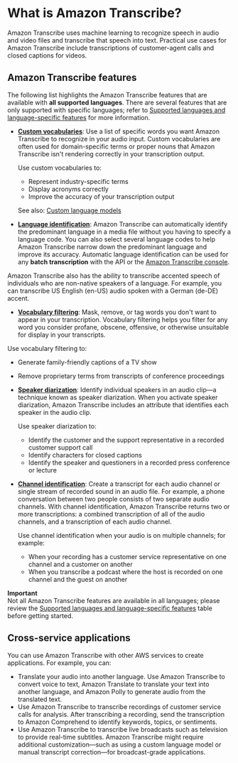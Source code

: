 # What is Amazon Transcribe?<a name="transcribe-whatis"></a>

Amazon Transcribe uses machine learning to recognize speech in audio and video files and transcribe that speech into text\. Practical use cases for Amazon Transcribe include transcriptions of customer\-agent calls and closed captions for videos\.

## Amazon Transcribe features<a name="transcribe-features"></a>

The following list highlights the Amazon Transcribe features that are available with **all supported languages**\. There are several features that are only supported with specific languages; refer to [Supported languages and language\-specific features](how-it-works.md#table-language-matrix) for more information\.
+ **[Custom vocabularies](how-vocabulary.md)**: Use a list of specific words you want Amazon Transcribe to recognize in your audio input\. Custom vocabularies are often used for domain\-specific terms or proper nouns that Amazon Transcribe isn't rendering correctly in your transcription output\.

  Use custom vocabularies to:
  + Represent industry\-specific terms
  + Display acronyms correctly
  + Improve the accuracy of your transcription output

  See also: [Custom language models](custom-language-models.md)
+  **[Language identification](auto-lang-id.md)**: Amazon Transcribe can automatically identify the predominant language in a media file without you having to specify a language code\. You can also select several language codes to help Amazon Transcribe narrow down the predominant language and improve its accuracy\. Automatic language identification can be used for any **batch transcription** with the API or the [ Amazon Transcribe console](https://console.aws.amazon.com/transcribe/)\. 

  Amazon Transcribe also has the ability to transcribe accented speech of individuals who are non\-native speakers of a language\. For example, you can transcribe US English \(en\-US\) audio spoken with a German \(de\-DE\) accent\.
+  **[Vocabulary filtering](vocabulary-filtering.md)**: Mask, remove, or tag words you don't want to appear in your transcription\. Vocabulary filtering helps you filter for any word you consider profane, obscene, offensive, or otherwise unsuitable for display in your transcripts\.

  Use vocabulary filtering to:
  + Generate family\-friendly captions of a TV show
  + Remove proprietary terms from transcripts of conference proceedings
+ **[Speaker diarization](diarization.md)**: Identify individual speakers in an audio clip—a technique known as speaker diarization\. When you activate speaker diarization, Amazon Transcribe includes an attribute that identifies each speaker in the audio clip\.

  Use speaker diarization to:
  + Identify the customer and the support representative in a recorded customer support call
  + Identify characters for closed captions
  + Identify the speaker and questioners in a recorded press conference or lecture
+ **[Channel identification](channel-id.md)**: Create a transcript for each audio channel or single stream of recorded sound in an audio file\. For example, a phone conversation between two people consists of two separate audio channels\. With channel identification, Amazon Transcribe returns two or more transcriptions: a combined transcription of all of the audio channels, and a transcription of each audio channel\.

  Use channel identification when your audio is on multiple channels; for example:
  + When your recording has a customer service representative on one channel and a customer on another
  + When you transcribe a podcast where the host is recorded on one channel and the guest on another

**Important**  
Not all Amazon Transcribe features are available in all languages; please review the [Supported languages and language\-specific features](how-it-works.md#table-language-matrix) table before getting started\.

## Cross\-service applications<a name="transcribe-cross-service"></a>

You can use Amazon Transcribe with other AWS services to create applications\. For example, you can: 
+ Translate your audio into another language\. Use Amazon Transcribe to convert voice to text, Amazon Translate to translate your text into another language, and Amazon Polly to generate audio from the translated text\.
+ Use Amazon Transcribe to transcribe recordings of customer service calls for analysis\. After transcribing a recording, send the transcription to Amazon Comprehend to identify keywords, topics, or sentiments\.
+ Use Amazon Transcribe to transcribe live broadcasts such as television to provide real\-time subtitles\. Amazon Transcribe might require additional customization—such as using a custom language model or manual transcript correction—for broadcast\-grade applications\.